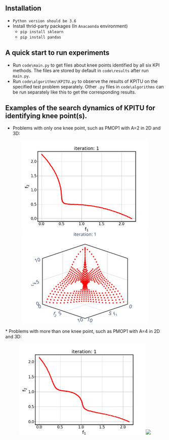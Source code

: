 ## Installation
* `Python version should be 3.6`
* Install thrid-party packages (In `Anacaonda` environment)
    * `pip install sklearn`
    * `pip install pandas`

## A quick start to run experiments
* Run `code\main.py` to get files about knee points identified by all six KPI methods. The files are stored by default in `code\results` after run `main.py`.
* Run `code\algorithms\KPITU.py` to observe the results of KPITU on the specified test problem separately. Other `.py` files in `code\algorithms` can be run separately like this to get the corresponding results.

## Examples of the search dynamics of KPITU for identifying knee point(s).
* Problems with only one knee point, such as PMOP1 with A=2 in 2D and 3D:
<p align="center">
    <img src="https://github.com/COLA-Laboratory/kpi/blob/master/gif/PMOP1_M2_A2.gif" width="400"/><img src="https://github.com/COLA-Laboratory/kpi/blob/master/gif/PMOP1_M3_A2.gif" width="400"/>
</p>
* Problems with more than one knee point, such as PMOP1 with A=4 in 2D and 3D:
<p align="center">
    <img src="https://github.com/COLA-Laboratory/kpi/blob/master/gif/PMOP1_M2_A4.gif" width="400"/><img src="https://github.com/COLA-Laboratory/kpiss/blob/master/gif/PMOP1_M3_A4.gif" width="400"/>
</p>
